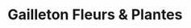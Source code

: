---
title: "Gailleton Fleurs & Plantes"
url: /grezieu-la-varenne/gailleton-fleurs-und-plantes/
shop: Garten-Center
---